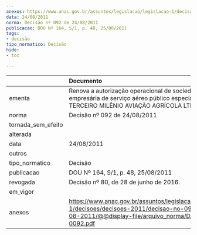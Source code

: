 ```yaml
---
anexos: https://www.anac.gov.br/assuntos/legislacao/legislacao-1/decisoes/decisoes-2011/decisao-no-092-de-24-08-2011/@@display-file/arquivo_norma/DA2011-0092.pdf
data: 24/08/2011
norma: Decisão nº 092 de 24/08/2011
publicacao: DOU Nº 164, S/1, p. 48, 25/08/2011
tags:
- decisão
tipo_normatico: Decisão
hide: 
- toc 
 
---
```


|                    | Documento                                                                                                                                                 |
|:-------------------|:----------------------------------------------------------------------------------------------------------------------------------------------------------|
| ementa             | Renova a autorização operacional de sociedade empresária de serviço aéreo público especializado - TERCEIRO MILÊNIO AVIAÇÃO AGRÍCOLA LTDA.                 |
| norma              | Decisão nº 092 de 24/08/2011                                                                                                                              |
| tornada_sem_efeito |                                                                                                                                                           |
| alterada           |                                                                                                                                                           |
| data               | 24/08/2011                                                                                                                                                |
| outros             |                                                                                                                                                           |
| tipo_normatico     | Decisão                                                                                                                                                   |
| publicacao         | DOU Nº 164, S/1, p. 48, 25/08/2011                                                                                                                        |
| revogada           | Decisão nº 80, de 28 de junho de 2016.                                                                                                                    |
| em_vigor           |                                                                                                                                                           |
| anexos             | https://www.anac.gov.br/assuntos/legislacao/legislacao-1/decisoes/decisoes-2011/decisao-no-092-de-24-08-2011/@@display-file/arquivo_norma/DA2011-0092.pdf |